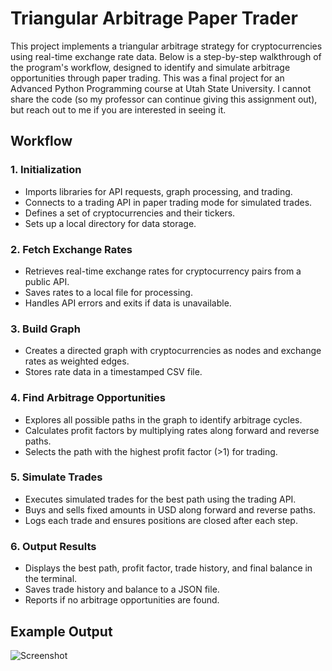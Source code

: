 # Triangular Arbitrage Paper Trader

This project implements a triangular arbitrage strategy for cryptocurrencies using real-time exchange rate data. Below is a step-by-step walkthrough of the program's workflow, designed to identify and simulate arbitrage opportunities through paper trading.
This was a final project for an Advanced Python Programming course at Utah State University. I cannot share the code (so my professor can continue giving this assignment out), but reach out to me if you are interested in seeing it.

## Workflow

### 1. **Initialization**
- Imports libraries for API requests, graph processing, and trading.
- Connects to a trading API in paper trading mode for simulated trades.
- Defines a set of cryptocurrencies and their tickers.
- Sets up a local directory for data storage.

### 2. **Fetch Exchange Rates**
- Retrieves real-time exchange rates for cryptocurrency pairs from a public API.
- Saves rates to a local file for processing.
- Handles API errors and exits if data is unavailable.

### 3. **Build Graph**
- Creates a directed graph with cryptocurrencies as nodes and exchange rates as weighted edges.
- Stores rate data in a timestamped CSV file.

### 4. **Find Arbitrage Opportunities**
- Explores all possible paths in the graph to identify arbitrage cycles.
- Calculates profit factors by multiplying rates along forward and reverse paths.
- Selects the path with the highest profit factor (>1) for trading.

### 5. **Simulate Trades**
- Executes simulated trades for the best path using the trading API.
- Buys and sells fixed amounts in USD along forward and reverse paths.
- Logs each trade and ensures positions are closed after each step.

### 6. **Output Results**
- Displays the best path, profit factor, trade history, and final balance in the terminal.
- Saves trade history and balance to a JSON file.
- Reports if no arbitrage opportunities are found.

## Example Output
![Screenshot](https://github.com/user-attachments/assets/fff99c51-c975-493d-885e-9956779af2f4)
